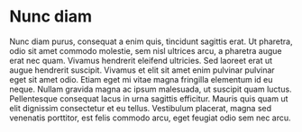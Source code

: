 # Nunc diam
Nunc diam purus, consequat a enim quis, tincidunt sagittis erat. Ut pharetra, odio sit amet commodo molestie, sem nisl ultrices arcu, a pharetra augue erat nec quam. Vivamus hendrerit eleifend ultricies. Sed laoreet erat ut augue hendrerit suscipit. Vivamus et elit sit amet enim pulvinar pulvinar eget sit amet odio. Etiam eget mi vitae magna fringilla elementum id eu neque. Nullam gravida magna ac ipsum malesuada, ut suscipit quam luctus. Pellentesque consequat lacus in urna sagittis efficitur. Mauris quis quam ut elit dignissim consectetur et eu tellus. Vestibulum placerat, magna sed venenatis porttitor, est felis commodo arcu, eget feugiat odio sem nec arcu.
